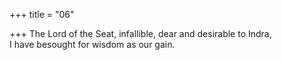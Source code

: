 +++
title = "06"

+++
The Lord of the Seat, infallible, dear and desirable to Indra,  
I have besought for wisdom as our gain.  